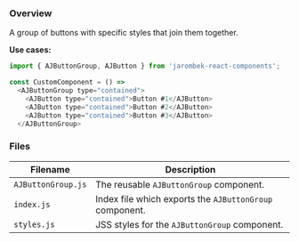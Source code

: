 ### Overview

A group of buttons with specific styles that join them together.

**Use cases:**

```javascript
import { AJButtonGroup, AJButton } from 'jarombek-react-components';

const CustomComponent = () => 
  <AJButtonGroup type="contained">
    <AJButton type="contained">Button #1</AJButton>
    <AJButton type="contained">Button #2</AJButton>
    <AJButton type="contained">Button #3</AJButton>
  </AJButtonGroup>
```

### Files

| Filename                   | Description                                                                           |
|----------------------------|---------------------------------------------------------------------------------------|
| `AJButtonGroup.js`         | The reusable `AJButtonGroup` component.                                               |
| `index.js`                 | Index file which exports the `AJButtonGroup` component.                               |
| `styles.js`                | JSS styles for the `AJButtonGroup` component.                                         |
